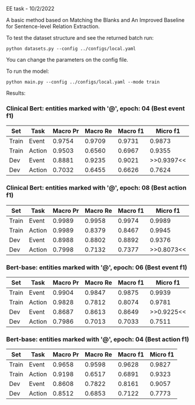 EE task - 10/2/2022

A basic method based on Matching the Blanks and An Improved Baseline for Sentence-level Relation Extraction.

To test the dataset structure and see the returned batch run:
```
python datasets.py --config ../configs/local.yaml
```
You can change the parameters on the config file. 

To run the model:

```
python main.py --config ../configs/local.yaml --mode train
```

Results:

### Clinical Bert: entities marked with '@', epoch: 04 (Best event f1)
| Set | Task | Macro Pr | Macro Re | Macro f1 | Micro f1 |
|-------|--------|----------|----------|----------|----------|
| Train | Event  |  0.9754  |  0.9709  |  0.9731  |  0.9873  |
| Train | Action |  0.9503  |  0.6560  |  0.6967  |  0.9355  |
|  Dev  | Event  |  0.8881  |  0.9235  |  0.9021  |>>0.9397<<|
|  Dev  | Action |  0.7032  |  0.6455  |  0.6626  |  0.7624  |

<!-- ---------- Epoch: 04 ----------
	TRAIN / LOSS =     0.0401  Time 0h 01m 35s  Dispotion counts: 1128/1127/1158/6125
Events : Macro_Pr = 0.9754 | Macro_Re = 0.9709 | Macro_F1  = 0.9731 | Micro_F1 = 0.9873 <<<
actions y_pred size (1158, 7) y_pred sum 1147.0
Actions: Macro_Pr = 0.9503 | Macro_Re = 0.6560 | Macro_F1  = 0.6967 | Micro_F1 = 0.9355
actions y_pred size (6125, 7) y_pred sum 3512.0
Actions: Macro_Pr = 0.7311 | Macro_Re = 0.6560 | Macro_F1  = 0.5336 | Micro_F1 = 0.4636
	DEV   / LOSS =     0.1628  Time 0h 00m 02s  Dispotion counts: 201/187/213/1010
Events : Macro_Pr = 0.8881 | Macro_Re = 0.9235 | Macro_F1  = 0.9021 | Micro_F1 = 0.9397 <<<
actions y_pred size (213, 7) y_pred sum 205.0
Actions: Macro_Pr = 0.7032 | Macro_Re = 0.6455 | Macro_F1  = 0.6626 | Micro_F1 = 0.7624
actions y_pred size (1010, 7) y_pred sum 844.0
Actions: Macro_Pr = 0.5239 | Macro_Re = 0.6455 | Macro_F1  = 0.5211 | Micro_F1 = 0.3045
 -->

### Clinical Bert: entities marked with '@', epoch: 08 (Best action f1)
| Set | Task | Macro Pr | Macro Re | Macro f1 | Micro f1 |
|-------|--------|----------|----------|----------|----------|
| Train | Event  |  0.9989  |  0.9958  |  0.9974  |  0.9989  |
| Train | Action |  0.9989  |  0.8379  |  0.8467  |  0.9945  |
|  Dev  | Event  |  0.8988  |  0.8802  |  0.8892  |  0.9376  |
|  Dev  | Action |  0.7998  |  0.7132  |  0.7377  |>>0.8073<<|

<!-- ---------- Epoch: 08 ----------
	TRAIN / LOSS =     0.0074  Time 0h 00m 48s  Dispotion counts: 1128/1125/1129/6125
Events : Macro_Pr = 0.9989 | Macro_Re = 0.9958 | Macro_F1  = 0.9974 | Micro_F1 = 0.9989 <<<
actions y_pred size (1129, 7) y_pred sum 1168.0
Actions: Macro_Pr = 0.9989 | Macro_Re = 0.8379 | Macro_F1  = 0.8467 | Micro_F1 = 0.9945
actions y_pred size (6125, 7) y_pred sum 2507.0
Actions: Macro_Pr = 0.7650 | Macro_Re = 0.8379 | Macro_F1  = 0.6869 | Micro_F1 = 0.6330
	DEV   / LOSS =     0.2013  Time 0h 00m 02s  Dispotion counts: 201/189/213/1010
Events : Macro_Pr = 0.8988 | Macro_Re = 0.8802 | Macro_F1  = 0.8892 | Micro_F1 = 0.9376 <<<
actions y_pred size (213, 7) y_pred sum 216.0
Actions: Macro_Pr = 0.7998 | Macro_Re = 0.7132 | Macro_F1  = 0.7377 | Micro_F1 = 0.8073
actions y_pred size (1010, 7) y_pred sum 386.0
Actions: Macro_Pr = 0.6109 | Macro_Re = 0.7132 | Macro_F1  = 0.6285 | Micro_F1 = 0.5809
 -->
### Bert-base: entities marked with '@', epoch: 06 (Best event f1)
| Set | Task | Macro Pr | Macro Re | Macro f1 | Micro f1 |
|-------|--------|----------|----------|----------|----------|
| Train | Event  |  0.9904  |  0.9847  |  0.9875  |  0.9939  |
| Train | Action |  0.9828  |  0.7812  |  0.8074  |  0.9781  |
|  Dev  | Event  |  0.8687  |  0.8613  |  0.8649  |>>0.9225<<|
|  Dev  | Action |  0.7986  |  0.7013  |  0.7033  |  0.7511  |

<!-- ---------- Epoch: 06 ----------
	TRAIN / LOSS =     0.0191  Time 0h 01m 05s  Dispotion counts: 1128/1117/1136/6125
Events : Macro_Pr = 0.9904 | Macro_Re = 0.9847 | Macro_F1  = 0.9875 | Micro_F1 = 0.9939 <<<
actions y_pred size (1136, 7) y_pred sum 1154.0
Actions: Macro_Pr = 0.9828 | Macro_Re = 0.7812 | Macro_F1  = 0.8074 | Micro_F1 = 0.9781
actions y_pred size (6125, 7) y_pred sum 1544.0
Actions: Macro_Pr = 0.8632 | Macro_Re = 0.7812 | Macro_F1  = 0.7385 | Micro_F1 = 0.8379
	DEV   / LOSS =     0.2051  Time 0h 00m 03s  Dispotion counts: 201/205/229/1010
Events : Macro_Pr = 0.8687 | Macro_Re = 0.8613 | Macro_F1  = 0.8649 | Micro_F1 = 0.9225 <<<
actions y_pred size (229, 7) y_pred sum 222.0
Actions: Macro_Pr = 0.7986 | Macro_Re = 0.7013 | Macro_F1  = 0.7033 | Micro_F1 = 0.7511
actions y_pred size (1010, 7) y_pred sum 326.0
Actions: Macro_Pr = 0.6179 | Macro_Re = 0.7013 | Macro_F1  = 0.6275 | Micro_F1 = 0.6081
 -->
 
 ### Bert-base: entities marked with '@', epoch: 04 (Best action f1)
| Set | Task | Macro Pr | Macro Re | Macro f1 | Micro f1 |
|-------|--------|----------|----------|----------|----------|
| Train | Event  |  0.9658  |  0.9598  |  0.9628  |  0.9827 |
| Train | Action |  0.9198  |  0.6517  |  0.6891  |  0.9323  |
|  Dev  | Event  |  0.8608  |  0.7822  |  0.8161  |  0.9057  |
|  Dev  | Action |  0.8512  |  0.6853  |  0.7122  |  0.7773  |
 
<!--  ---------- Epoch: 04 ----------
	TRAIN / LOSS =     0.0451  Time 0h 02m 37s  Dispotion counts: 1128/1119/1161/6125
Events : Macro_Pr = 0.9658 | Macro_Re = 0.9598 | Macro_F1  = 0.9628 | Micro_F1 = 0.9827 <<<
actions y_pred size (1161, 7) y_pred sum 1142.0
Actions: Macro_Pr = 0.9198 | Macro_Re = 0.6517 | Macro_F1  = 0.6891 | Micro_F1 = 0.9323
actions y_pred size (6125, 7) y_pred sum 1944.0
Actions: Macro_Pr = 0.7532 | Macro_Re = 0.6517 | Macro_F1  = 0.5790 | Micro_F1 = 0.6927
	DEV   / LOSS =     0.2188  Time 0h 00m 11s  Dispotion counts: 201/174/212/1010
Events : Macro_Pr = 0.8608 | Macro_Re = 0.7822 | Macro_F1  = 0.8161 | Micro_F1 = 0.9057 <<<
actions y_pred size (212, 7) y_pred sum 202.0
Actions: Macro_Pr = 0.8512 | Macro_Re = 0.6853 | Macro_F1  = 0.7122 | Micro_F1 = 0.7773
actions y_pred size (1010, 7) y_pred sum 298.0
Actions: Macro_Pr = 0.7323 | Macro_Re = 0.6853 | Macro_F1  = 0.6362 | Micro_F1 = 0.6332 -->
